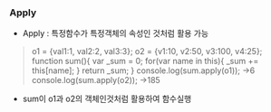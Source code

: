 ### Apply
- Apply : 특정함수가 특정객체의 속성인 것처럼 활용 가능
>o1 = {val1:1, val2:2, val3:3};
o2 = {v1:10, v2:50, v3:100, v4:25};
function sum(){
    var _sum = 0;
    for(var name in this){
        _sum += this[name];
    }
    return _sum;
}
console.log(sum.apply(o1));  →6
console.log(sum.apply(o2));  →185

- sum이 o1과 o2의 객체인것처럼 활용하여 함수실행